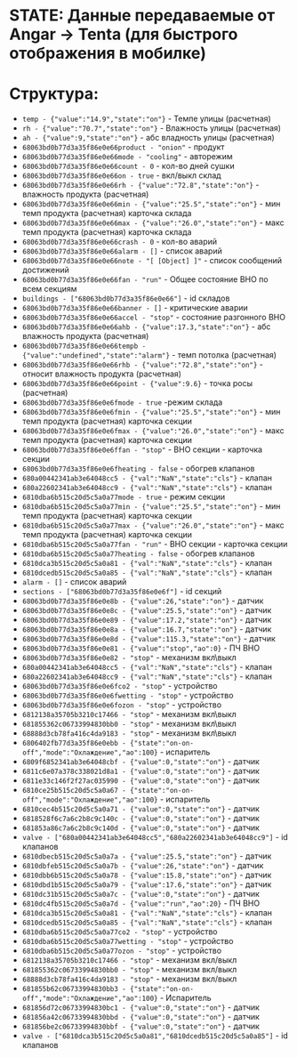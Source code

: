 # STATE: Данные передаваемые от Angar -> Tenta (для быстрого отображения в мобилке)

# Структура:

-   `temp - {"value":"14.9","state":"on"}` - Темпе улицы (расчетная)
-   `rh - {"value":"70.7","state":"on"}` - Влажность улицы (расчетная)
-   `ah - {"value":9,"state":"on"}` - абс владность улицы (расчетная)
-   `68063bd0b77d3a35f86e0e66product - "onion"` - продукт
-   `68063bd0b77d3a35f86e0e66mode - "cooling"` - авторежим
-   `68063bd0b77d3a35f86e0e66count - 0` - кол-во дней сушки
-   `68063bd0b77d3a35f86e0e66on - true` - вкл/выкл склад
-   `68063bd0b77d3a35f86e0e66rh - {"value":"72.8","state":"on"}` - влажность продукта (расчетная)
-   `68063bd0b77d3a35f86e0e66min - {"value":"25.5","state":"on"}` - мин темп продукта (расчетная) карточка склада
-   `68063bd0b77d3a35f86e0e66max - {"value":"26.0","state":"on"}` - макс темп продукта (расчетная) карточка склада
-   `68063bd0b77d3a35f86e0e66crash - 0` - кол-во аварий
-   `68063bd0b77d3a35f86e0e66alarm - []` - список аварий
-   `68063bd0b77d3a35f86e0e66note - "[ [Object] ]"` - список сообщений достижений
-   `68063bd0b77d3a35f86e0e66fan - "run"` - Общее состояние ВНО по всем секциям
-   `buildings - ["68063bd0b77d3a35f86e0e66"]` - id складов
-   `68063bd0b77d3a35f86e0e66banner - []` - критические аварии
-   `68063bd0b77d3a35f86e0e66accel - "stop"` - состояние разгонного ВНО
-   `68063bd0b77d3a35f86e0e66ahb - {"value":17.3,"state":"on"}` - абс влажность продукта (расчетная)
-   `68063bd0b77d3a35f86e0e66tempb - {"value":"undefined","state":"alarm"}` - темп потолка (расчетная)
-   `68063bd0b77d3a35f86e0e66rhb - {"value":"72.8","state":"on"}` - относит влажность продукта (расчетная)
-   `68063bd0b77d3a35f86e0e66point - {"value":9.6}` - точка росы (расчетная)
-   `68063bd0b77d3a35f86e0e6fmode - true` -режим склада
-   `68063bd0b77d3a35f86e0e6fmin - {"value":"25.5","state":"on"}` - мин темп продукта (расчетная) карточка секции
-   `68063bd0b77d3a35f86e0e6fmax - {"value":"26.0","state":"on"}` - макс темп продукта (расчетная) карточка секции
-   `68063bd0b77d3a35f86e0e6ffan - "stop"` - ВНО секции - карточка секции
-   `68063bd0b77d3a35f86e0e6fheating - false` - обогрев клапанов
-   `680a00442341ab3e64048cc5 - {"val":"NaN","state":"cls"}` - клапан
-   `680a22602341ab3e64048cc9 - {"val":"NaN","state":"cls"}` - клапан
-   `6810dba6b515c20d5c5a0a77mode - true` - режим секции
-   `6810dba6b515c20d5c5a0a77min - {"value":"25.5","state":"on"}` - мин темп продукта (расчетная) карточка секции
-   `6810dba6b515c20d5c5a0a77max - {"value":"26.0","state":"on"}` - макс темп продукта (расчетная) карточка секции
-   `6810dba6b515c20d5c5a0a77fan - "run"` - ВНО секции - карточка секции
-   `6810dba6b515c20d5c5a0a77heating - false` - обогрев клапанов
-   `6810dca3b515c20d5c5a0a81 - {"val":"NaN","state":"cls"}` - клапан
-   `6810dcedb515c20d5c5a0a85 - {"val":"NaN","state":"cls"}` - клапан
-   `alarm - []` - список аварий
-   `sections - ["68063bd0b77d3a35f86e0e6f"]` - id секций
-   `68063bd0b77d3a35f86e0e8b - {"value":26,"state":"on"}` - датчик
-   `68063bd0b77d3a35f86e0e8c - {"value":25.5,"state":"on"}` - датчик
-   `68063bd0b77d3a35f86e0e89 - {"value":17.2,"state":"on"}` - датчик
-   `68063bd0b77d3a35f86e0e8a - {"value":16.7,"state":"on"}` - датчик
-   `68063bd0b77d3a35f86e0e8d - {"value":115.3,"state":"on"}` - датчик
-   `68063bd0b77d3a35f86e0e81 - {"value":"stop","ao":0}` - ПЧ ВНО
-   `68063bd0b77d3a35f86e0e82 - "stop"` - механизм вкл\выкл
-   `680a00442341ab3e64048cc5 - {"val":"NaN","state":"cls"}` - клапан
-   `680a22602341ab3e64048cc9 - {"val":"NaN","state":"cls"}` - клапан
-   `68063bd0b77d3a35f86e0e6fco2 - "stop"` - устройство
-   `68063bd0b77d3a35f86e0e6fwetting - "stop"` - устройство
-   `68063bd0b77d3a35f86e0e6fozon - "stop"` - устройство
-   `6812138a35705b3210c17466 - "stop"` - механизм вкл\выкл
-   `681855362c06733994830bb0 - "stop"` - механизм вкл\выкл
-   `68888d3cb78fa416c4da9183 - "stop"` - механизм вкл\выкл
-   `6806402fb77d3a35f86e0ebb - {"state":"on-on-off","mode":"Охлаждение","ao":100}` - испаритель
-   `6809f6852341ab3e64048cbf - {"value":0,"state":"on"}` - датчик
-   `6811c6e07a378c338021d8a1 - {"value":0,"state":"on"}` - датчик
-   `6811e33c146f2f27ac035990 - {"value":0,"state":"on"}` - датчик
-   `6810ce25b515c20d5c5a0a67 - {"state":"on-on-off","mode":"Охлаждение","ao":100}` - испаритель
-   `6810cec4b515c20d5c5a0a71 - {"value":0,"state":"on"}` - датчик
-   `6818528f6c7a6c2b8c9c140c - {"value":0,"state":"on"}` - датчик
-   `681853a86c7a6c2b8c9c140d - {"value":0,"state":"on"}` - датчик
-   `valve - ["680a00442341ab3e64048cc5","680a22602341ab3e64048cc9"]` - id клапанов
-   `6810dbecb515c20d5c5a0a7a - {"value":25.5,"state":"on"}` - датчик
-   `6810dbfeb515c20d5c5a0a7b - {"value":26,"state":"on"}` - датчик
-   `6810dbb6b515c20d5c5a0a78 - {"value":15.8,"state":"on"}` - датчик
-   `6810dbd1b515c20d5c5a0a79 - {"value":17.6,"state":"on"}` - датчик
-   `6810dc31b515c20d5c5a0a7c - {"value":0,"state":"on"}` - датчик
-   `6810dc4fb515c20d5c5a0a7d - {"value":"run","ao":20}` - ПЧ ВНО
-   `6810dca3b515c20d5c5a0a81 - {"val":"NaN","state":"cls"}` - клапан
-   `6810dcedb515c20d5c5a0a85 - {"val":"NaN","state":"cls"}` - клапан
-   `6810dba6b515c20d5c5a0a77co2 - "stop"` - устройство
-   `6810dba6b515c20d5c5a0a77wetting - "stop"` - устройство
-   `6810dba6b515c20d5c5a0a77ozon - "stop"` - устройство
-   `6812138a35705b3210c17466 - "stop"` - механизм вкл/выкл
-   `681855362c06733994830bb0 - "stop"` - механизм вкл/выкл
-   `68888d3cb78fa416c4da9183 - "stop"` - механизм вкл/выкл
-   `681855b62c06733994830bb3 - {"state":"on-on-off","mode":"Охлаждение","ao":100}` - Испаритель
-   `681856d72c06733994830bc1 - {"value":0,"state":"on"}` - датчик
-   `681856a42c06733994830bbd - {"value":0,"state":"on"}` - датчик
-   `681856be2c06733994830bbf - {"value":0,"state":"on"}` - датчик
-   `valve - ["6810dca3b515c20d5c5a0a81","6810dcedb515c20d5c5a0a85"]` - id клапанов
